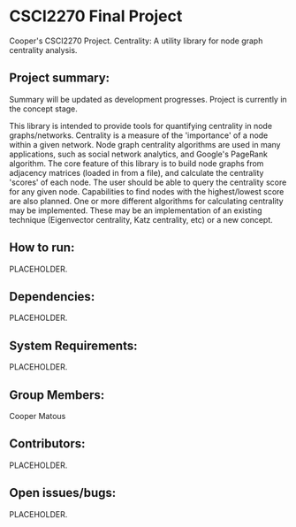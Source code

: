 # CSCI2270 Final Project
Cooper's CSCI2270 Project.
Centrality: A utility library for node graph centrality analysis.

## Project summary:
Summary will be updated as development progresses. Project is currently in the concept stage.

  This library is intended to provide tools for quantifying centrality in node graphs/networks. Centrality is a measure of the 'importance' of a node within a given network. Node graph centrality algorithms are used in many applications, such as social network analytics, and Google's PageRank algorithm. The core feature of this library is to build node graphs from adjacency matrices (loaded in from a file), and calculate the centrality 'scores' of each node. The user should be able to query the centrality score for any given node. Capabilities to find nodes with the highest/lowest score are also planned. One or more different algorithms for calculating centrality may be implemented. These may be an implementation of an existing technique (Eigenvector centrality, Katz centrality, etc) or a new concept.

## How to run:

PLACEHOLDER.

## Dependencies:

PLACEHOLDER.

## System Requirements:

PLACEHOLDER.

## Group Members:

Cooper Matous

## Contributors:

PLACEHOLDER.

## Open issues/bugs:

PLACEHOLDER.
